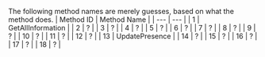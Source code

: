 The following method names are merely guesses, based on what the method does.
| Method ID | Method Name |
| --- | --- |
| 1 | GetAllInformation |
| 2 | ? |
| 3 | ? |
| 4 | ? |
| 5 | ? |
| 6 | ? |
| 7 | ? |
| 8 | ? |
| 9 | ? |
| 10 | ? |
| 11 | ? |
| 12 | ? |
| 13 | UpdatePresence |
| 14 | ? |
| 15 | ? |
| 16 | ? |
| 17 | ? |
| 18 | ? |